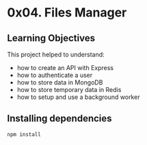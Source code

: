 # 0x04. Files Manager

## Learning Objectives
This project helped to understand:
- how to create an API with Express
- how to authenticate a user
- how to store data in MongoDB
- how to store temporary data in Redis
- how to setup and use a background worker

## Installing dependencies
`npm install`